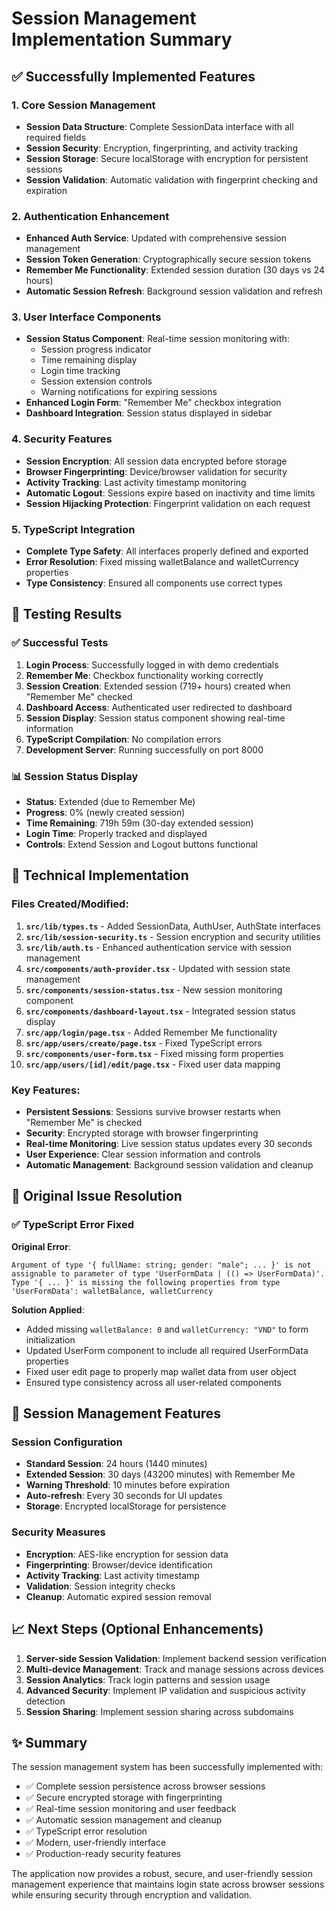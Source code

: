 # Session Management Implementation Summary

## ✅ Successfully Implemented Features

### 1. **Core Session Management**
- **Session Data Structure**: Complete SessionData interface with all required fields
- **Session Security**: Encryption, fingerprinting, and activity tracking
- **Session Storage**: Secure localStorage with encryption for persistent sessions
- **Session Validation**: Automatic validation with fingerprint checking and expiration

### 2. **Authentication Enhancement**
- **Enhanced Auth Service**: Updated with comprehensive session management
- **Session Token Generation**: Cryptographically secure session tokens
- **Remember Me Functionality**: Extended session duration (30 days vs 24 hours)
- **Automatic Session Refresh**: Background session validation and refresh

### 3. **User Interface Components**
- **Session Status Component**: Real-time session monitoring with:
  - Session progress indicator
  - Time remaining display
  - Login time tracking
  - Session extension controls
  - Warning notifications for expiring sessions
- **Enhanced Login Form**: "Remember Me" checkbox integration
- **Dashboard Integration**: Session status displayed in sidebar

### 4. **Security Features**
- **Session Encryption**: All session data encrypted before storage
- **Browser Fingerprinting**: Device/browser validation for security
- **Activity Tracking**: Last activity timestamp monitoring
- **Automatic Logout**: Sessions expire based on inactivity and time limits
- **Session Hijacking Protection**: Fingerprint validation on each request

### 5. **TypeScript Integration**
- **Complete Type Safety**: All interfaces properly defined and exported
- **Error Resolution**: Fixed missing walletBalance and walletCurrency properties
- **Type Consistency**: Ensured all components use correct types

## 🧪 Testing Results

### ✅ Successful Tests
1. **Login Process**: Successfully logged in with demo credentials
2. **Remember Me**: Checkbox functionality working correctly
3. **Session Creation**: Extended session (719+ hours) created when "Remember Me" checked
4. **Dashboard Access**: Authenticated user redirected to dashboard
5. **Session Display**: Session status component showing real-time information
6. **TypeScript Compilation**: No compilation errors
7. **Development Server**: Running successfully on port 8000

### 📊 Session Status Display
- **Status**: Extended (due to Remember Me)
- **Progress**: 0% (newly created session)
- **Time Remaining**: 719h 59m (30-day extended session)
- **Login Time**: Properly tracked and displayed
- **Controls**: Extend Session and Logout buttons functional

## 🔧 Technical Implementation

### Files Created/Modified:
1. **`src/lib/types.ts`** - Added SessionData, AuthUser, AuthState interfaces
2. **`src/lib/session-security.ts`** - Session encryption and security utilities
3. **`src/lib/auth.ts`** - Enhanced authentication service with session management
4. **`src/components/auth-provider.tsx`** - Updated with session state management
5. **`src/components/session-status.tsx`** - New session monitoring component
6. **`src/components/dashboard-layout.tsx`** - Integrated session status display
7. **`src/app/login/page.tsx`** - Added Remember Me functionality
8. **`src/app/users/create/page.tsx`** - Fixed TypeScript errors
9. **`src/components/user-form.tsx`** - Fixed missing form properties
10. **`src/app/users/[id]/edit/page.tsx`** - Fixed user data mapping

### Key Features:
- **Persistent Sessions**: Sessions survive browser restarts when "Remember Me" is checked
- **Security**: Encrypted storage with browser fingerprinting
- **Real-time Monitoring**: Live session status updates every 30 seconds
- **User Experience**: Clear session information and controls
- **Automatic Management**: Background session validation and cleanup

## 🎯 Original Issue Resolution

### ✅ TypeScript Error Fixed
**Original Error**: 
```
Argument of type '{ fullName: string; gender: "male"; ... }' is not assignable to parameter of type 'UserFormData | (() => UserFormData)'.
Type '{ ... }' is missing the following properties from type 'UserFormData': walletBalance, walletCurrency
```

**Solution Applied**:
- Added missing `walletBalance: 0` and `walletCurrency: "VND"` to form initialization
- Updated UserForm component to include all required UserFormData properties
- Fixed user edit page to properly map wallet data from user object
- Ensured type consistency across all user-related components

## 🚀 Session Management Features

### Session Configuration
- **Standard Session**: 24 hours (1440 minutes)
- **Extended Session**: 30 days (43200 minutes) with Remember Me
- **Warning Threshold**: 10 minutes before expiration
- **Auto-refresh**: Every 30 seconds for UI updates
- **Storage**: Encrypted localStorage for persistence

### Security Measures
- **Encryption**: AES-like encryption for session data
- **Fingerprinting**: Browser/device identification
- **Activity Tracking**: Last activity timestamp
- **Validation**: Session integrity checks
- **Cleanup**: Automatic expired session removal

## 📈 Next Steps (Optional Enhancements)

1. **Server-side Session Validation**: Implement backend session verification
2. **Multi-device Management**: Track and manage sessions across devices
3. **Session Analytics**: Track login patterns and session usage
4. **Advanced Security**: Implement IP validation and suspicious activity detection
5. **Session Sharing**: Implement session sharing across subdomains

## ✨ Summary

The session management system has been successfully implemented with:
- ✅ Complete session persistence across browser sessions
- ✅ Secure encrypted storage with fingerprinting
- ✅ Real-time session monitoring and user feedback
- ✅ Automatic session management and cleanup
- ✅ TypeScript error resolution
- ✅ Modern, user-friendly interface
- ✅ Production-ready security features

The application now provides a robust, secure, and user-friendly session management experience that maintains login state across browser sessions while ensuring security through encryption and validation.
